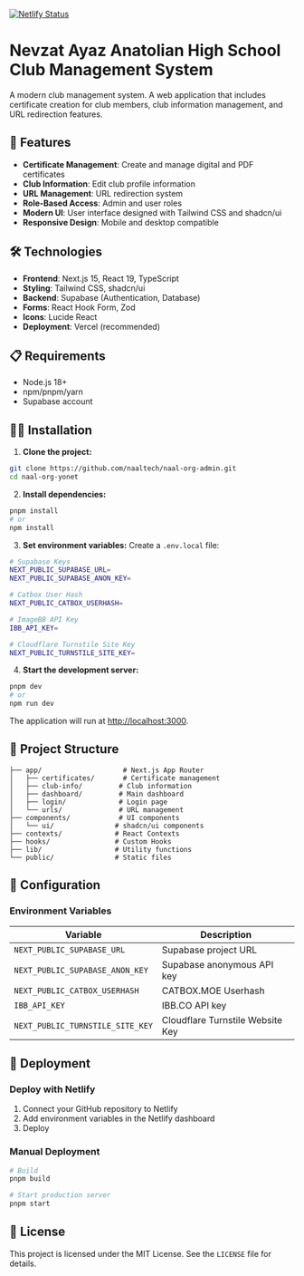 [![Netlify Status](https://api.netlify.com/api/v1/badges/66759a92-d1d0-4acf-b05b-7c354b819ce0/deploy-status)](https://app.netlify.com/projects/nevzatayaz-admin/deploys)
# Nevzat Ayaz Anatolian High School Club Management System

A modern club management system. A web application that includes certificate creation for club members, club information management, and URL redirection features.

## 🚀 Features

- **Certificate Management**: Create and manage digital and PDF certificates
- **Club Information**: Edit club profile information
- **URL Management**: URL redirection system
- **Role-Based Access**: Admin and user roles
- **Modern UI**: User interface designed with Tailwind CSS and shadcn/ui
- **Responsive Design**: Mobile and desktop compatible

## 🛠️ Technologies

- **Frontend**: Next.js 15, React 19, TypeScript
- **Styling**: Tailwind CSS, shadcn/ui
- **Backend**: Supabase (Authentication, Database)
- **Forms**: React Hook Form, Zod
- **Icons**: Lucide React
- **Deployment**: Vercel (recommended)

## 📋 Requirements

- Node.js 18+ 
- npm/pnpm/yarn
- Supabase account

## 🏃‍♂️ Installation

1. **Clone the project:**
```bash
git clone https://github.com/naaltech/naal-org-admin.git
cd naal-org-yonet
```

2. **Install dependencies:**
```bash
pnpm install
# or
npm install
```

3. **Set environment variables:**
Create a `.env.local` file:
```bash
# Supabase Keys
NEXT_PUBLIC_SUPABASE_URL=
NEXT_PUBLIC_SUPABASE_ANON_KEY=

# Catbox User Hash
NEXT_PUBLIC_CATBOX_USERHASH=

# ImageBB API Key
IBB_API_KEY=

# Cloudflare Turnstile Site Key
NEXT_PUBLIC_TURNSTILE_SITE_KEY=
```

4. **Start the development server:**
```bash
pnpm dev
# or
npm run dev
```

The application will run at [http://localhost:3000](http://localhost:3000).

## 📁 Project Structure

```
├── app/                    # Next.js App Router
│   ├── certificates/       # Certificate management
│   ├── club-info/         # Club information
│   ├── dashboard/         # Main dashboard
│   ├── login/             # Login page
│   └── urls/              # URL management
├── components/            # UI components
│   └── ui/               # shadcn/ui components
├── contexts/             # React Contexts
├── hooks/                # Custom Hooks
├── lib/                  # Utility functions
└── public/               # Static files
```

## 🔧 Configuration

### Environment Variables

| Variable | Description |
|----------|-------------|
| `NEXT_PUBLIC_SUPABASE_URL` | Supabase project URL |
| `NEXT_PUBLIC_SUPABASE_ANON_KEY` | Supabase anonymous API key |
| `NEXT_PUBLIC_CATBOX_USERHASH` | CATBOX.MOE Userhash |
| `IBB_API_KEY` | IBB.CO API key |
| `NEXT_PUBLIC_TURNSTILE_SITE_KEY` | Cloudflare Turnstile Website Key |

## 🚀 Deployment

### Deploy with Netlify

1. Connect your GitHub repository to Netlify
2. Add environment variables in the Netlify dashboard
3. Deploy

### Manual Deployment

```bash
# Build
pnpm build

# Start production server
pnpm start
```

## 📄 License

This project is licensed under the MIT License. See the `LICENSE` file for details.
